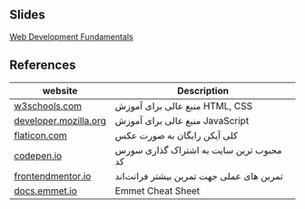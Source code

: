 ## Slides

[Web Development Fundamentals](https://docs.google.com/presentation/d/1So3B319k9YpjutCm2YmTk8JBRG5zGhSAU3okY726Vuw/edit?usp=sharing)

## References

| website                                                | Description                              |
| ------------------------------------------------------ | ---------------------------------------- |
| [w3schools.com](https://w3schools.com)                 | منبع عالی برای آموزش HTML, CSS           |
| [developer.mozilla.org](https://developer.mozilla.org) | منبع عالی برای آموزش JavaScript          |
| [flaticon.com](https://flaticon.com)                   | کلی آیکن رایگان به صورت عکس              |
| [codepen.io](https://codepen.io)                       | محبوب ترین سایت به اشتراک گذاری سورس کد  |
| [frontendmentor.io](https://frontendmentor.io)         | تمرین های عملی جهت تمرین بیشتر فرانت‌اند |
| [docs.emmet.io](https://docs.emmet.io/cheat-sheet/)    | Emmet Cheat Sheet                        |
